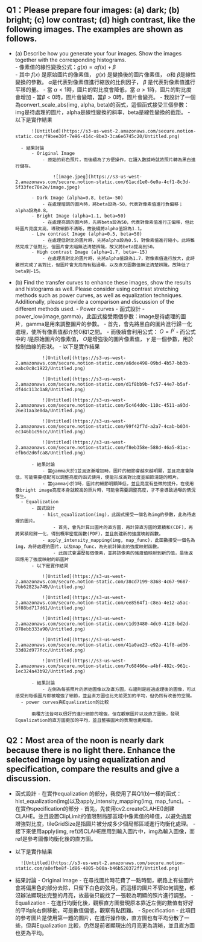## Q1：Please prepare four images: (a) dark; (b) bright; (c) low contrast; (d) high contrast, like the following images. The examples are shown as follows.
* (a) Describe how you generate your four images. Show the images together with the corresponding histograms.<br>
        - 像素值的線性變換公式：$g(x)=\alpha f(x)+\beta$  
            - 其中 $f(x)$ 是原始圖片的像素值， $g(x)$ 是變換後的圖片像素值， $\alpha$和 $\beta$是線性變換的參數。 $\alpha$是代表對像素值進行縮放的比例因子， $\beta$ 是代表對像素值進行平移的量。
            - 當 $\alpha<1$時，圖片的對比度會降低，當 $\alpha>1$時，圖片的對比度會增加
            - 當$\beta<0$時，圖片會變暗，當$\beta>0$時，圖片會變亮。
        - 我設計了一個為convert_scale_abs(img, alpha, beta)的函式，這個函式接受三個參數：img是待處理的圖片，alpha是線性變換的斜率，beta是線性變換的截距。
        - 以下是實作結果
            
            ![Untitled](https://s3-us-west-2.amazonaws.com/secure.notion-static.com/f9bee30f-7e96-414c-8be3-3ca6e6745c20/Untitled.png)
            
        - 結果討論
            - Original Image
                - 原始的彩色照片，而後續為了方便操作，在讀入數據時就將照片轉為黑白進行儲存。
                    
                    ![image.jpeg](https://s3-us-west-2.amazonaws.com/secure.notion-static.com/61acd1e0-6e0a-4cf1-8c3d-5f33fec70e2e/image.jpeg)
                    
            - Dark Image (alpha=0.8, beta=-50)
                - 在處理暗調的圖片時，將beta設為-50，代表對像素值進行負偏移；alpha設為0.8。
            - Bright Image (alpha=1.1, beta=50)
                - 在處理亮調的圖片時，先將beta設為50，代表對像素值進行正偏移，但此時圖片亮度太高，導致細節不清晰，故後續將alpha值設為1.1。
            - Low contrast Image (alpha=0.5, beta=50)
                - 在處理低對比的圖片時，先將alpha設為0.5，對像素值進行縮小，此時雖然完成了低對比，但圖片會太暗無法清楚辨識，故又將beta提高到50。
            - High contrast Image (alpha=1.7, beta=-15)
                - 在處理高對比的圖片時，先將alpha值設為1.7，對像素值進行放大，此時雖然完成了高對比，但圖片會太亮而有點過曝，以及直方圖數值無法清楚辨識，故降低了beta到-15。
* (b) Find the transfer curves to enhance these images, show the results and histograms as well. Please consider using contrast stretching methods such as power curves, as well as equalization techniques. Additionally, please provide a comparison and discussion of the different methods used.
        - Power curves
            - 函式設計
                - power_low(image,gamma)，此函式接受兩個參數：image是待處理的圖片，gamma是用來調整圖片的參數。
                - 首先，會先將黑白的圖片進行歸一化處理，使所有像素值都介於0和1之間。
                - 而後續會利用公式： $O=I^\gamma$
                    - 而公式中的 $I$是原始圖片的像素值， $O$是增強後的圖片像素值， $\gamma$ 是一個參數，用於控制曲線的形狀。
            - 以下是實作結果
                
                ![Untitled](https://s3-us-west-2.amazonaws.com/secure.notion-static.com/a6dee498-09bd-4b57-bb3b-eabc0c8c1922/Untitled.png)
                
                ![Untitled](https://s3-us-west-2.amazonaws.com/secure.notion-static.com/d1f8bb9b-fc57-44e7-b5af-df44c113c1a8/Untitled.png)
                
                ![Untitled](https://s3-us-west-2.amazonaws.com/secure.notion-static.com/5c464d0c-110c-4511-a93d-26e31aa3e0da/Untitled.png)
                
                ![Untitled](https://s3-us-west-2.amazonaws.com/secure.notion-static.com/99f42f7d-a2a7-4cab-b034-ec346b1c96cc/Untitled.png)
                
                ![Untitled](https://s3-us-west-2.amazonaws.com/secure.notion-static.com/f8eb358e-588d-46a5-81ac-efb6d2d6fca8/Untitled.png)
                
            - 結果討論
                - 當gamma大於1並且逐漸增加時，圖片的細節會越來越明顯，並且亮度會降低，可能需要搭配可以調整亮度的函式使用，便能形成高對比度並細節清楚的照片。
                - 當gamma小於1時，圖片的細節明顯降低，並且亮度有些微的提升。在使用像bright image亮度本身就較高的照片時，可能會需要調整亮度，才不會導致過曝的情況發生。
        - Equalization
            - 函式設計
                - hist_equalization(img)，此函式接受一個名為img的參數，此為待處理的圖片。
                    - 首先，會先計算出圖片的直方圖，再計算直方圖的累積和(CDF)，再將累積和歸一化，得到概率密度函數(PDF)，並且創建新的強度映射函數。
                - apply_intensity_mapping(img, map_func)，此函數接受一個名為img，為待處理的圖片，以及map_func，為先前計算出的強度映射函數。
                    - 此函式會遍歷每個像素，並將該像素的強度值映射到新的值，最後返回應用了強度映射的新圖片
            - 以下是實作結果
                
                ![Untitled](https://s3-us-west-2.amazonaws.com/secure.notion-static.com/38cd7199-8368-4c67-9687-7bb62823a749/Untitled.png)
                
                ![Untitled](https://s3-us-west-2.amazonaws.com/secure.notion-static.com/ee8564f1-c8ea-4e12-a5ac-5f88bd717d61/Untitled.png)
                
                ![Untitled](https://s3-us-west-2.amazonaws.com/secure.notion-static.com/c1d93480-4dc0-4128-bd2d-078ebb333a90/Untitled.png)
                
                ![Untitled](https://s3-us-west-2.amazonaws.com/secure.notion-static.com/41a0ae23-e92a-41f8-ad36-33d82d977fcc/Untitled.png)
                
                ![Untitled](https://s3-us-west-2.amazonaws.com/secure.notion-static.com/7c68466e-a4bf-482c-961c-1ec324a43b92/Untitled.png)
                
            - 結果討論
                - 左側為每張照片的原始圖像以及直方圖，右邊則是經過處理後的圖像，可以感受到每張圖片都被增強了細節，並且直方圖也比先前更加的平均，但仍然有改善的空間。
        - power curves與Equalization的比較
            
            兩種方法皆可以很好的進行細節的增強，但在觀察圖片以及直方圖後，發現Equalization的直方圖更加的平均，並且整張圖片的表現也更和諧。
            
## Q2：Most area of the noon is nearly dark because there is no light there. Enhance the selected image by using equalization and specification, compare the results and give a discussion.
* 函式設計
        - 在實作equalization 的部分，我使用了與Q1(b)一樣的函式：hist_equalization(img)以及apply_intensity_mapping(img, map_func)。
        - 在實作specification的部分
            - 首先，先使用cv2.createCLAHE()創建CLAHE。並且設置ClipLimit的值限制局部區域中像素值的峰值，以避免過度增強對比度，tileGridSize是指圖片被分成多少個局部區域進行均衡化處理。
            - 接下來使用apply(img, ref)將CLAHE應用到輸入圖片中，img為輸入圖像，而ref是參考圖像均衡化後的直方圖。
* 以下是實作結果
        
        ![Untitled](https://s3-us-west-2.amazonaws.com/secure.notion-static.com/a0efbe8f-1d86-4805-b00a-b46b520372ff/Untitled.png)
        
* 結果討論
        - Original Image
            - 在尋找圖片時花費了一點時間，網路上有些圖片會將偏黑色的部分去除，只留下白色的弦月。而這樣的圖片不管如何調整，都沒辦法顯現出完整的月亮，故最後只能找了一張較為明顯的照片進行調整。
        - Equalization
            - 在進行均衡化後，觀察直方圖發現原本靠近左側的數值有好好的平均向右側移動，可是數值偏低，觀察有點困難。
        - Specification
            - 此項目的參考圖片是使用第一題的圖片，在進行操作後，直方圖也有平均分散了一些，但與Equalization 比較，仍然是前者顯現出的月亮更為清晰，並且直方圖也更為平均。
